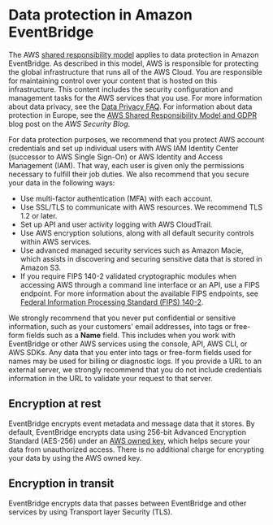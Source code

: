# Data protection in Amazon EventBridge<a name="eb-data-protection"></a>

The AWS [shared responsibility model](http://aws.amazon.com/compliance/shared-responsibility-model/) applies to data protection in Amazon EventBridge\. As described in this model, AWS is responsible for protecting the global infrastructure that runs all of the AWS Cloud\. You are responsible for maintaining control over your content that is hosted on this infrastructure\. This content includes the security configuration and management tasks for the AWS services that you use\. For more information about data privacy, see the [Data Privacy FAQ](http://aws.amazon.com/compliance/data-privacy-faq)\. For information about data protection in Europe, see the [AWS Shared Responsibility Model and GDPR](http://aws.amazon.com/blogs/security/the-aws-shared-responsibility-model-and-gdpr/) blog post on the *AWS Security Blog*\.

For data protection purposes, we recommend that you protect AWS account credentials and set up individual users with AWS IAM Identity Center \(successor to AWS Single Sign\-On\) or AWS Identity and Access Management \(IAM\)\. That way, each user is given only the permissions necessary to fulfill their job duties\. We also recommend that you secure your data in the following ways:
+ Use multi\-factor authentication \(MFA\) with each account\.
+ Use SSL/TLS to communicate with AWS resources\. We recommend TLS 1\.2 or later\.
+ Set up API and user activity logging with AWS CloudTrail\.
+ Use AWS encryption solutions, along with all default security controls within AWS services\.
+ Use advanced managed security services such as Amazon Macie, which assists in discovering and securing sensitive data that is stored in Amazon S3\.
+ If you require FIPS 140\-2 validated cryptographic modules when accessing AWS through a command line interface or an API, use a FIPS endpoint\. For more information about the available FIPS endpoints, see [Federal Information Processing Standard \(FIPS\) 140\-2](http://aws.amazon.com/compliance/fips/)\.

We strongly recommend that you never put confidential or sensitive information, such as your customers' email addresses, into tags or free\-form fields such as a **Name** field\. This includes when you work with EventBridge or other AWS services using the console, API, AWS CLI, or AWS SDKs\. Any data that you enter into tags or free\-form fields used for names may be used for billing or diagnostic logs\. If you provide a URL to an external server, we strongly recommend that you do not include credentials information in the URL to validate your request to that server\.

## Encryption at rest<a name="eb-encryption-at-rest"></a>

EventBridge encrypts event metadata and message data that it stores\. By default, EventBridge encrypts data using 256\-bit Advanced Encryption Standard \(AES\-256\) under an [AWS owned key](https://docs.aws.amazon.com/kms/latest/developerguide/concepts.html#aws-owned-cmk), which helps secure your data from unauthorized access\. There is no additional charge for encrypting your data by using the AWS owned key\.

## Encryption in transit<a name="eb-encryption-in-transit"></a>

EventBridge encrypts data that passes between EventBridge and other services by using Transport layer Security \(TLS\)\.